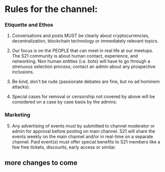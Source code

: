 # Rules for the channel:

### Etiquette and Ethos
1. Conversations and posts MUST be clearly about cryptocurrencies, decentralization, blockchain technology or immediately relevant topics.

2. Our focus is on the PEOPLE that can meet in real life at our meetups. The S21 community is about human contact, experience, and networking. Non human entities (i.e. bots) will have to go through a strenuous selection process; contact an admin about any prospective inclusions.

3. Be kind, don't be rude (passionate debates are fine, but no ad hominem attacks).

4. Special cases for removal or censorship not covered by above will be considered on a case by case basis by the admins.

### Marketing
5. Any advertising of events must by submitted to channel moderator or admin for approval before posting on main channel. S21 will share the events weekly on the main channel and/or in real-time on a separate channel. Paid event(s) must offer special benefits to S21 members like a few free tickets, discounts, early access or similar.

## more changes to come

